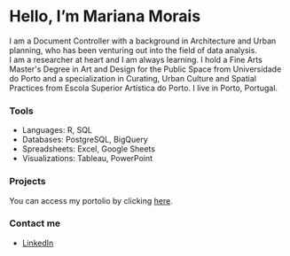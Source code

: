 # Hello, I’m Mariana Morais
 
 I am a Document Controller with a background in Architecture and Urban planning, who has been venturing out into the field of data analysis.   
 I am a researcher at heart and I am always learning.
 I hold a Fine Arts Master's Degree in Art and Design for the Public Space from Universidade do Porto and a specialization in Curating, Urban Culture and Spatial Practices from Escola Superior Artística do Porto. 
 I live in Porto, Portugal.
 
### Tools
- Languages: R, SQL
- Databases: PostgreSQL, BigQuery
- Spreadsheets: Excel, Google Sheets
- Visualizations: Tableau, PowerPoint

### Projects
You can access my portolio by clicking [here](https://github.com/marianaobmorais/portfolio).

### Contact me
- [LinkedIn](www.linkedin.com/in/mariana-obmorais)


<!---
marianaobmorais/marianaobmorais is a ✨ special ✨ repository because its `README.md` (this file) appears on your GitHub profile.
You can click the Preview link to take a look at your changes.
--->
